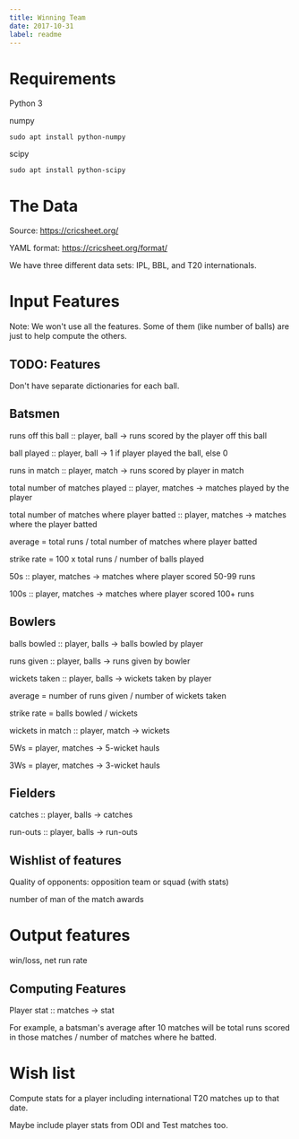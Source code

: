 ```yaml
---
title: Winning Team
date: 2017-10-31
label: readme
---
```


# Requirements

Python 3

numpy

	sudo apt install python-numpy

scipy

	sudo apt install python-scipy

# The Data

Source: https://cricsheet.org/

YAML format: https://cricsheet.org/format/

We have three different data sets: IPL, BBL, and T20 internationals.

# Input Features

Note: We won't use all the features. Some of them (like number of balls) are just to help compute the others.

## TODO: Features

Don't have separate dictionaries for each ball.

## Batsmen

runs off this ball :: player, ball -> runs scored by the player off this ball

ball played :: player, ball -> 1 if player played the ball, else 0

runs in match :: player, match -> runs scored by player in match

total number of matches played :: player, matches -> matches played by the player

total number of matches where player batted :: player, matches -> matches where the player batted

average = total runs / total number of matches where player batted

strike rate = 100 x total runs / number of balls played

50s :: player, matches -> matches where player scored 50-99 runs

100s :: player, matches -> matches where player scored 100+ runs

## Bowlers

balls bowled :: player, balls -> balls bowled by player

runs given :: player, balls -> runs given by bowler

wickets taken :: player, balls -> wickets taken by player

average = number of runs given / number of wickets taken

strike rate = balls bowled / wickets

wickets in match :: player, match -> wickets

5Ws = player, matches -> 5-wicket hauls

3Ws = player, matches -> 3-wicket hauls

## Fielders

catches :: player, balls -> catches

run-outs :: player, balls -> run-outs

## Wishlist of features

Quality of opponents: opposition team or squad (with stats)

number of man of the match awards

# Output features

win/loss, net run rate

## Computing Features

Player stat :: matches -> stat

For example, a batsman's average after 10 matches will be total runs scored in those matches / number of matches where he batted.

# Wish list

Compute stats for a player including international T20 matches up to that date.

Maybe include player stats from ODI and Test matches too.
